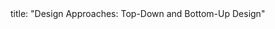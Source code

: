 <frontmatter>
title: "Design Approaches: Top-Down and Bottom-Up Design"
</frontmatter>

<include src="navbar.md" boilerplate />

<include src="unit-inPage-asFlat.md" boilerplate />